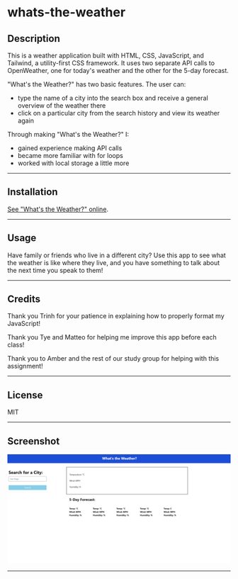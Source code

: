 # whats-the-weather

## Description

This is a weather application built with HTML, CSS, JavaScript, and Tailwind, a utility-first CSS framework. It uses two separate API calls to OpenWeather, one for today's weather and the other for the 5-day forecast.

"What's the Weather?" has two basic features. The user can:

- type the name of a city into the search box and receive a general overview of the weather there
- click on a particular city from the search history and view its weather again

Through making "What's the Weather?" I:

- gained experience making API calls
- became more familiar with for loops
- worked with local storage a little more

---

## Installation

 [See "What's the Weather?" online](https://scott-j-clarke.github.io/whats-the-weather/).

---

## Usage

Have family or friends who live in a different city? Use this app to see what the weather is like where they live, and you have something to talk about the next time you speak to them!

---

## Credits

Thank you Trinh for your patience in explaining how to properly format my JavaScript!

Thank you Tye and Matteo for helping me improve this app before each class! 

Thank you to Amber and the rest of our study group for helping with this assignment!

---

## License

MIT

---

## Screenshot

![What's the weather image](assets/img/whats-the-weather%20screenshot.jpg)

---